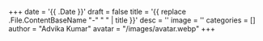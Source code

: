 +++
date = '{{ .Date }}'
draft = false
title = '{{ replace .File.ContentBaseName "-" " " | title }}'
desc = ''
image = ''
categories = []
author = "Advika Kumar"
avatar = "/images/avatar.webp"
+++
